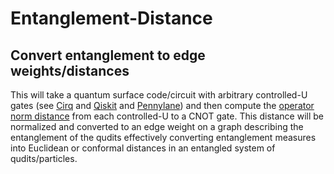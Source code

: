 # Entanglement-Distance
Convert entanglement to edge weights/distances
---
This will take a quantum surface code/circuit with arbitrary controlled-U gates 
(see [Cirq](https://quantumcomputing.stackexchange.com/questions/5521/how-to-add-control-to-gates-in-cirq) and [Qiskit](https://qiskit.org/documentation/stubs/qiskit.circuit.library.CU3Gate.html) 
and [Pennylane](https://discuss.pennylane.ai/t/control-unitary-gates/541)) and then
compute the [operator norm distance](https://numpy.org/doc/stable/reference/generated/numpy.linalg.norm.html) 
from each controlled-U to a CNOT gate. This distance will be normalized and converted
to an edge weight on a graph describing the entanglement of the qudits effectively converting entanglement
measures into Euclidean or conformal distances in an entangled system of qudits/particles. 

